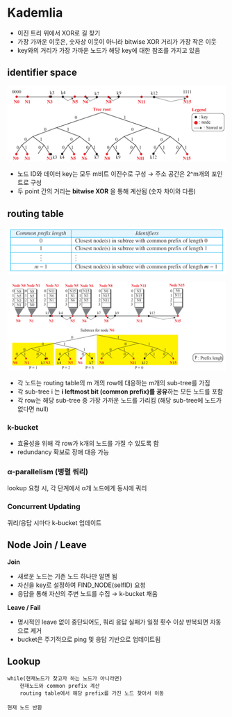 # Kademlia

- 이진 트리 위에서 XOR로 길 찾기
- 가장 가까운 이웃은, 숫자상 이웃이 아니라 bitwise XOR 거리가 가장 작은 이웃
- key와의 거리가 가장 가까운 노드가 해당 key에 대한 참조를 가지고 있음

## identifier space

![identifier space](../screenshots/2.4.5.png)

- 노드 ID와 데이터 key는 모두 m비트 이진수로 구성 → 주소 공간은 2^m개의 포인트로 구성
- 두 point 간의 거리는 **bitwise XOR** 을 통해 계산됨 (숫자 차이와 다름)

## routing table

![routing table](../screenshots/2.4.6.png)

![routing table example](../screenshots/2.4.7.png)

- 각 노드는 routing table의 m 개의 row에 대응하는 m개의 sub-tree를 가짐
- 각 sub-tree i 는 **i leftmost bit (common prefix)를 공유**하는 모든 노드를 포함
- 각 row는 해당 sub-tree 중 가장 가까운 노드를 가리킴 (해당 sub-tree에 노드가 없다면 null)

### k-bucket

- 효율성을 위해 각 row가 k개의 노드를 가질 수 있도록 함
- redundancy 확보로 장애 대응 가능

### α-parallelism (병렬 쿼리)

lookup 요청 시, 각 단계에서 α개 노드에게 동시에 쿼리

### Concurrent Updating

쿼리/응답 시마다 k-bucket 업데이트

## Node Join / Leave

**Join**

- 새로운 노드는 기존 노드 하나만 알면 됨
- 자신을 key로 설정하여 FIND_NODE(selfID) 요청
- 응답을 통해 자신의 주변 노드를 수집 → k-bucket 채움

**Leave / Fail**

- 명시적인 leave 없이 중단되어도, 쿼리 응답 실패가 일정 횟수 이상 반복되면 자동으로 제거
- bucket은 주기적으로 ping 및 응답 기반으로 업데이트됨

## Lookup

```
while(현재노드가 찾고자 하는 노드가 아니라면)
    현재노드와 common prefix 계산
    routing table에서 해당 prefix를 가진 노드 찾아서 이동

현재 노드 반환
```
